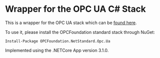 # Wrapper for the OPC UA C# Stack

This is a wrapper for the OPC UA stack which can be [found here](https://github.com/OPCFoundation/UA-.NETStandard). 

To use it, please install the OPCFoundation standard stack through NuGet:

```
Install-Package OPCFoundation.NetStandard.Opc.Ua
```

Implemented using the .NETCore App version 3.1.0.
